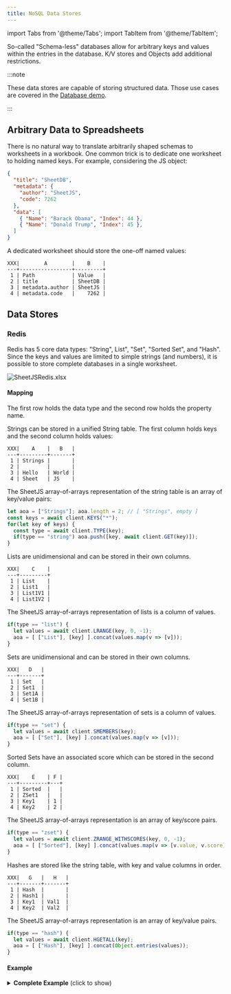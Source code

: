 ```yaml
---
title: NoSQL Data Stores
---
```


import Tabs from '@theme/Tabs';
import TabItem from '@theme/TabItem';

So-called "Schema-less" databases allow for arbitrary keys and values within the
entries in the database.  K/V stores and Objects add additional restrictions.

:::note

These data stores are capable of storing structured data.  Those use cases are
covered in the [Database demo](./database).

:::

## Arbitrary Data to Spreadsheets

There is no natural way to translate arbitrarily shaped schemas to worksheets
in a workbook.  One common trick is to dedicate one worksheet to holding named
keys.  For example, considering the JS object:

```json
{
  "title": "SheetDB",
  "metadata": {
    "author": "SheetJS",
    "code": 7262
  },
  "data": [
    { "Name": "Barack Obama", "Index": 44 },
    { "Name": "Donald Trump", "Index": 45 },
  ]
}
```

A dedicated worksheet should store the one-off named values:

```
XXX|        A        |    B    |
---+-----------------+---------+
 1 | Path            | Value   |
 2 | title           | SheetDB |
 3 | metadata.author | SheetJS |
 4 | metadata.code   |    7262 |
```

## Data Stores

### Redis

Redis has 5 core data types: "String", List", "Set", "Sorted Set", and "Hash".
Since the keys and values are limited to simple strings (and numbers), it is
possible to store complete databases in a single worksheet.

![SheetJSRedis.xlsx](pathname:///nosql/sheetjsredis.png)

#### Mapping

The first row holds the data type and the second row holds the property name.

<Tabs>
  <TabItem value="strings" label="Strings">

Strings can be stored in a unified String table. The first column holds keys
and the second column holds values:

```
XXX|    A    |   B   |
---+---------+-------+
 1 | Strings |       |
 2 |         |       |
 3 | Hello   | World |
 4 | Sheet   | JS    |
```

The SheetJS array-of-arrays representation of the string table is an array of
key/value pairs:

```js
let aoa = ["Strings"]; aoa.length = 2; // [ "Strings", empty ]
const keys = await client.KEYS("*");
for(let key of keys) {
  const type = await client.TYPE(key);
  if(type == "string") aoa.push([key, await client.GET(key)]);
}
```

  </TabItem>
  <TabItem value="list" label="Lists">

Lists are unidimensional and can be stored in their own columns.

```
XXX|    C    |
---+---------+
 1 | List    |
 2 | List1   |
 3 | List1V1 |
 4 | List1V2 |
```

The SheetJS array-of-arrays representation of lists is a column of values.

```js
if(type == "list") {
  let values = await client.LRANGE(key, 0, -1);
  aoa = [ ["List"], [key] ].concat(values.map(v => [v]));
}
```

  </TabItem>
  <TabItem value="set" label="Sets">

Sets are unidimensional and can be stored in their own columns.

```
XXX|   D   |
---+-------+
 1 | Set   |
 2 | Set1  |
 3 | Set1A |
 4 | Set1B |
```

The SheetJS array-of-arrays representation of sets is a column of values.

```js
if(type == "set") {
  let values = await client.SMEMBERS(key);
  aoa = [ ["Set"], [key] ].concat(values.map(v => [v]));
}
```

  </TabItem>
  <TabItem value="zset" label="Sorted Sets">

Sorted Sets have an associated score which can be stored in the second column.

```
XXX|    E    | F |
---+---------+---+
 1 | Sorted  |   |
 2 | ZSet1   |   |
 3 | Key1    | 1 |
 4 | Key2    | 2 |
```

The SheetJS array-of-arrays representation is an array of key/score pairs.

```js
if(type == "zset") {
  let values = await client.ZRANGE_WITHSCORES(key, 0, -1);
  aoa = [ ["Sorted"], [key] ].concat(values.map(v => [v.value, v.score]));
}
```

  </TabItem>
  <TabItem value="hashes" label="Hashes">

Hashes are stored like the string table, with key and value columns in order.

```
XXX|   G   |   H   |
---+-------+-------+
 1 | Hash  |       |
 2 | Hash1 |       |
 3 | Key1  | Val1  |
 4 | Key2  | Val2  |
```

The SheetJS array-of-arrays representation is an array of key/value pairs.

```js
if(type == "hash") {
  let values = await client.HGETALL(key);
  aoa = [ ["Hash"], [key] ].concat(Object.entries(values));
}
```

  </TabItem>
</Tabs>

#### Example

<details><summary><b>Complete Example</b> (click to show)</summary>

0) Set up and start a local Redis server

1) Download the following scripts:

- [`SheetJSRedis.mjs`](pathname:///nosql/SheetJSRedis.mjs)
- [`SheetJSRedisTest.mjs`](pathname:///nosql/SheetJSRedisTest.mjs)

2) Install dependencies and run:

```bash
npm i --save https://cdn.sheetjs.com/xlsx-latest/xlsx-latest.tgz redis
node SheetJSRedisTest.mjs
```

Inspect the output and compare with the data in `SheetJSRedisTest.mjs`.

Open `SheetJSRedis.xlsx` and verify the columns have the correct data

</details>
